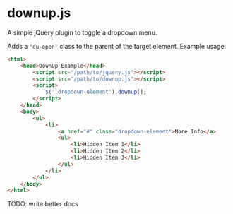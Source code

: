 downup.js
======

A simple jQuery plugin to toggle a dropdown menu.

Adds a `'du-open'` class to the parent of the target element.
Example usage:

```html
<html>
	<head>DownUp Example</head>
		<script src="/path/to/jquery.js"></script>
		<script src="/path/to/downup.js"></script>
		<script>
			$('.dropdown-element').downup();
		</script>
	</head>
	<body>
		<ul>
			<li>
				<a href="#" class="dropdown-element">More Info</a>
				<ul>
					<li>Hidden Item 1</li>
					<li>Hidden Item 2</li>
					<li>Hidden Item 3</li>
				</ul>
			</li>
		</ul>
	</body>
</html>
```

TODO: write better docs